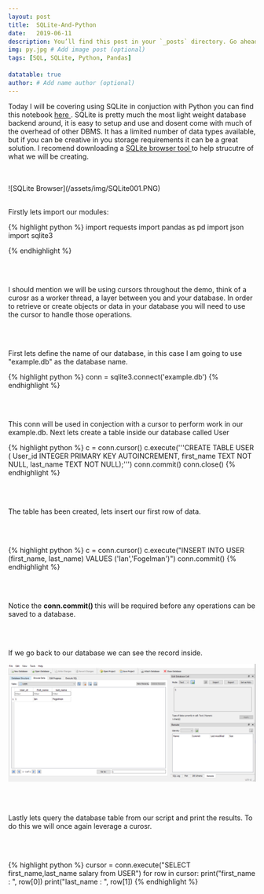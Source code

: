 ```yaml
---
layout: post
title:  SQLite-And-Python
date:   2019-06-11
description: You’ll find this post in your `_posts` directory. Go ahead and edit it and re-build the site to see your changes. # Add post description (optional)
img: py.jpg # Add image post (optional)
tags: [SQL, SQLite, Python, Pandas]

datatable: true
author: # Add name author (optional)
---
```


Today I will be covering using SQLite in conjuction with Python you can find this notebook <a href="https://anaconda.org/IanFogelman/sqlite-and-python/notebook" target="_blank"> here </a>.
SQLite is pretty much the most light weight database backend around, it is easy to setup and use and dosent come with much of the overhead of other DBMS. It has a limited number of data types available, but if you can be creative in you storage requirements it can be a great solution. I recomend downloading a <a href="https://sqlitebrowser.org/dl/" target=_blank >SQLite browser tool </a>  to help strucutre of what we will be creating.

<br>
<br>
 ![SQLite Browser](/assets/img/SQLite001.PNG)
 
<br>
<br>

Firstly lets import our modules:

{% highlight python %}
import requests
import pandas as pd
import json
import sqlite3

{% endhighlight %}  

<br>
<br>

I should mention we will be using cursors throughout the demo, think of a curosr as a worker thread, a layer between you and your database. In order to retrieve or create objects or data in your database you will need to use the cursor to handle those operations.

<br>
<br>

First lets define the name of our database, in this case I am going to use "example.db" as the database name.

{% highlight python %}
conn = sqlite3.connect('example.db')
{% endhighlight %}  

<br>
<br>

This conn will be used in conjection with a cursor to perform work in our example.db.
Next lets create a table inside our database called User

{% highlight python %}
c = conn.cursor()
c.execute('''CREATE TABLE USER (
 User_id INTEGER PRIMARY KEY AUTOINCREMENT,
 first_name TEXT NOT NULL,
 last_name TEXT NOT NULL);''')
conn.commit()
conn.close()
{% endhighlight %} 

<br>
<br>

The table has been created, lets insert our first row of data.

<br>
<br> 

{% highlight python %}
c = conn.cursor()
c.execute("INSERT INTO USER (first_name, last_name) VALUES ('Ian','Fogelman')")
conn.commit()
{% endhighlight %} 

<br>
<br> 

Notice the <strong> conn.commit() </strong> this will be required before any operations can be saved to a database.

<br>
<br>

If we go back to our database we can see the record inside.

 ![SQLite Browser](/assets/img/SQLite002.PNG)
 
<br>
<br>

Lastly lets query the database table from our script and print the results. To do this we will once again leverage a curosr.

<br>
<br>

{% highlight python %}
cursor = conn.execute("SELECT first_name,last_name salary from USER")
for row in cursor:
    print("first_name : ", row[0])
    print("last_name : ", row[1])
{% endhighlight %} 
